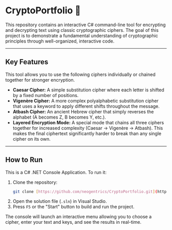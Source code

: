 ﻿# CryptoPortfolio 🔐

This repository contains an interactive C# command-line tool for encrypting and decrypting text using classic cryptographic ciphers. The goal of this project is to demonstrate a fundamental understanding of cryptographic principles through well-organized, interactive code.

---

## Key Features

This tool allows you to use the following ciphers individually or chained together for stronger encryption.

* **Caesar Cipher:** A simple substitution cipher where each letter is shifted by a fixed number of positions.
* **Vigenère Cipher:** A more complex polyalphabetic substitution cipher that uses a keyword to apply different shifts throughout the message.
* **Atbash Cipher:** An ancient Hebrew cipher that simply reverses the alphabet (A becomes Z, B becomes Y, etc.).
* **Layered Encryption Mode:** A special mode that chains all three ciphers together for increased complexity (Caesar → Vigenère → Atbash). This makes the final ciphertext significantly harder to break than any single cipher on its own.

---

## How to Run

This is a C# .NET Console Application. To run it:

1.  Clone the repository:
    ```bash
    git clone [https://github.com/neogentrics/CryptoPortfolio.git](https://github.com/neogentrics/CryptoPortfolio.git)
    ```
2.  Open the solution file (`.sln`) in Visual Studio.
3.  Press `F5` or the "Start" button to build and run the project.

The console will launch an interactive menu allowing you to choose a cipher, enter your text and keys, and see the results in real-time.